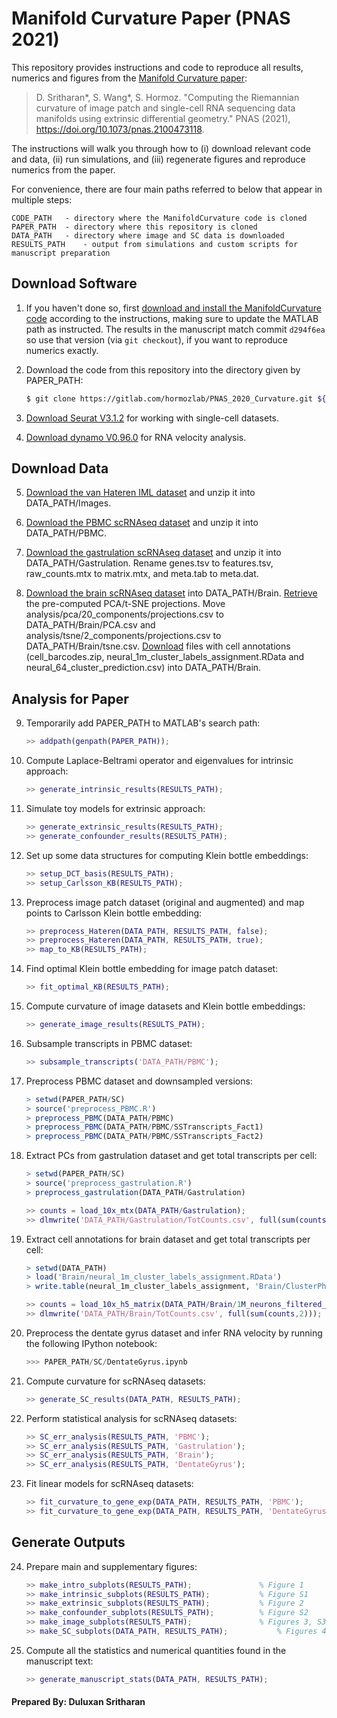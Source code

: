 # Manifold Curvature Paper (PNAS 2021)

This repository provides instructions and code to reproduce all results, numerics and figures from the [Manifold Curvature paper](https://doi.org/10.1016/j.cell.2020.04.048):

> D. Sritharan*, S. Wang*, S. Hormoz. "Computing the Riemannian curvature of image patch and single-cell RNA sequencing data manifolds using extrinsic differential geometry." PNAS (2021), https://doi.org/10.1073/pnas.2100473118.

The instructions will walk you through how to (i) download relevant code and data, (ii) run simulations, and (iii) regenerate figures and reproduce numerics from the paper.

For convenience, there are four main paths referred to below that appear in multiple steps:

	CODE_PATH	- directory where the ManifoldCurvature code is cloned
	PAPER_PATH	- directory where this repository is cloned	
	DATA_PATH	- directory where image and SC data is downloaded
	RESULTS_PATH	- output from simulations and custom scripts for manuscript preparation	

## Download Software

1. If you haven't done so, first [download and install the ManifoldCurvature code](https://gitlab.com/hormozlab/ManifoldCurvature) according to the instructions, making sure to update the MATLAB path as instructed. The results in the manuscript match commit `d294f6ea` so use that version (via `git checkout`), if you want to reproduce numerics exactly.

2. Download the code from this repository into the directory given by PAPER_PATH:

	```bash
	$ git clone https://gitlab.com/hormozlab/PNAS_2020_Curvature.git ${PAPER_PATH}
	```

3. [Download Seurat V3.1.2](https://satijalab.org/seurat/install.html) for working with single-cell datasets.

4. [Download dynamo V0.96.0](https://dynamo-release.readthedocs.io/en/latest/ten_minutes_to_dynamo.html#how-to-install) for RNA velocity analysis.

## Download Data

5. [Download the van Hateren IML dataset](http://bethgelab.org/datasets/vanhateren) and unzip it into DATA_PATH/Images.

6. [Download the PBMC scRNAseq dataset](https://cf.10xgenomics.com/samples/cell-exp/4.0.0/Parent_NGSC3_DI_PBMC/Parent_NGSC3_DI_PBMC_filtered_feature_bc_matrix.tar.gz) and unzip it into DATA_PATH/PBMC.

7. [Download the gastrulation scRNAseq dataset](https://content.cruk.cam.ac.uk/jmlab/atlas_data.tar.gz) and unzip it into DATA_PATH/Gastrulation. Rename genes.tsv to features.tsv, raw_counts.mtx to matrix.mtx, and meta.tab to meta.dat.

8. [Download the brain scRNAseq dataset](https://cf.10xgenomics.com/samples/cell-exp/1.3.0/1M_neurons/1M_neurons_filtered_gene_bc_matrices_h5.h5) into DATA_PATH/Brain. [Retrieve](https://cf.10xgenomics.com/samples/cell-exp/1.3.0/1M_neurons/1M_neurons_analysis.tar.gz) the pre-computed PCA/t-SNE projections. Move analysis/pca/20_components/projections.csv to DATA_PATH/Brain/PCA.csv and analysis/tsne/2_components/projections.csv to DATA_PATH/Brain/tsne.csv. [Download](https://github.com/tinglabs/scAIDE/tree/master/Predicted%20labels/Neural%20dataset) files with cell annotations (cell_barcodes.zip, neural_1m_cluster_labels_assignment.RData and neural_64_cluster_prediction.csv) into DATA_PATH/Brain.

## Analysis for Paper

9. Temporarily add PAPER_PATH to MATLAB's search path:

	```MATLAB
	>> addpath(genpath(PAPER_PATH));
	```

10. Compute Laplace-Beltrami operator and eigenvalues for intrinsic approach:

    ```MATLAB
	>> generate_intrinsic_results(RESULTS_PATH);
    ```

11. Simulate toy models for extrinsic approach:

    ```MATLAB
	>> generate_extrinsic_results(RESULTS_PATH);
	>> generate_confounder_results(RESULTS_PATH);
    ```

12. Set up some data structures for computing Klein bottle embeddings:

    ```MATLAB
	>> setup_DCT_basis(RESULTS_PATH);
	>> setup_Carlsson_KB(RESULTS_PATH);	
    ```

13. Preprocess image patch dataset (original and augmented) and map points to Carlsson Klein bottle embedding:

    ```MATLAB
	>> preprocess_Hateren(DATA_PATH, RESULTS_PATH, false);
	>> preprocess_Hateren(DATA_PATH, RESULTS_PATH, true);	
	>> map_to_KB(RESULTS_PATH);
    ```

14. Find optimal Klein bottle embedding for image patch dataset:

	```MATLAB
	>> fit_optimal_KB(RESULTS_PATH);
	```

15. Compute curvature of image datasets and Klein bottle embeddings:

	```MATLAB
	>> generate_image_results(RESULTS_PATH);
	```

16. Subsample transcripts in PBMC dataset:

	```MATLAB
	>> subsample_transcripts('DATA_PATH/PBMC');
	```

17. Preprocess PBMC dataset and downsampled versions:

	```R
	> setwd(PAPER_PATH/SC)
    > source('preprocess_PBMC.R')
	> preprocess_PBMC(DATA_PATH/PBMC)
	> preprocess_PBMC(DATA_PATH/PBMC/SSTranscripts_Fact1)
	> preprocess_PBMC(DATA_PATH/PBMC/SSTranscripts_Fact2)
	```

18. Extract PCs from gastrulation dataset and get total transcripts per cell:

	```R
	> setwd(PAPER_PATH/SC)
    > source('preprocess_gastrulation.R')
	> preprocess_gastrulation(DATA_PATH/Gastrulation)
	```
	```MATLAB
	>> counts = load_10x_mtx(DATA_PATH/Gastrulation);
	>> dlmwrite('DATA_PATH/Gastrulation/TotCounts.csv', full(sum(counts,2)));	
    ```

19. Extract cell annotations for brain dataset and get total transcripts per cell:

	```R
	> setwd(DATA_PATH)
	> load('Brain/neural_1m_cluster_labels_assignment.RData')
	> write.table(neural_1m_cluster_labels_assignment, 'Brain/ClusterPhenotype.csv', sep=',', col.names=F)
	```
    ```MATLAB	
	>> counts = load_10x_h5_matrix(DATA_PATH/Brain/1M_neurons_filtered_gene_bc_matrices_h5.h5);
	>> dlmwrite('DATA_PATH/Brain/TotCounts.csv', full(sum(counts,2)));
    ```

20. Preprocess the dentate gyrus dataset and infer RNA velocity by running the following IPython notebook:

	```Python
	>>> PAPER_PATH/SC/DentateGyrus.ipynb
	```

21. Compute curvature for scRNAseq datasets:

    ```MATLAB
	>> generate_SC_results(DATA_PATH, RESULTS_PATH);
    ```

22. Perform statistical analysis for scRNAseq datasets:

	```MATLAB
	>> SC_err_analysis(RESULTS_PATH, 'PBMC');
	>> SC_err_analysis(RESULTS_PATH, 'Gastrulation');
	>> SC_err_analysis(RESULTS_PATH, 'Brain');
	>> SC_err_analysis(RESULTS_PATH, 'DentateGyrus');
	```

23. Fit linear models for scRNAseq datasets:

	```MATLAB
	>> fit_curvature_to_gene_exp(DATA_PATH, RESULTS_PATH, 'PBMC');
	>> fit_curvature_to_gene_exp(DATA_PATH, RESULTS_PATH, 'DentateGyrus');
	```

## Generate Outputs

24. Prepare main and supplementary figures:

    ```MATLAB
	>> make_intro_subplots(RESULTS_PATH);				% Figure 1
	>> make_intrinsic_subplots(RESULTS_PATH);			% Figure S1
	>> make_extrinsic_subplots(RESULTS_PATH);			% Figure 2
	>> make_confounder_subplots(RESULTS_PATH);			% Figure S2
	>> make_image_subplots(RESULTS_PATH);				% Figures 3, S3
	>> make_SC_subplots(DATA_PATH, RESULTS_PATH);			% Figures 4-5, S4-S8
    ```

25. Compute all the statistics and numerical quantities found in the manuscript text:

    ```MATLAB
	>> generate_manuscript_stats(DATA_PATH, RESULTS_PATH);
    ```

#### Prepared By: Duluxan Sritharan
